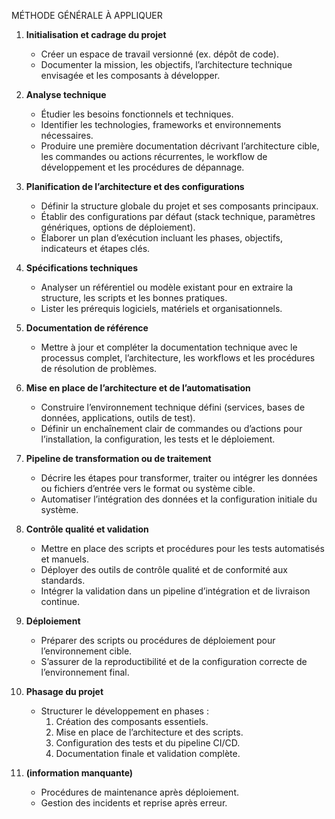 MÉTHODE GÉNÉRALE À APPLIQUER  
1. **Initialisation et cadrage du projet**  
   - Créer un espace de travail versionné (ex. dépôt de code).  
   - Documenter la mission, les objectifs, l’architecture technique envisagée et les composants à développer.  

2. **Analyse technique**  
   - Étudier les besoins fonctionnels et techniques.  
   - Identifier les technologies, frameworks et environnements nécessaires.  
   - Produire une première documentation décrivant l’architecture cible, les commandes ou actions récurrentes, le workflow de développement et les procédures de dépannage.  

3. **Planification de l’architecture et des configurations**  
   - Définir la structure globale du projet et ses composants principaux.  
   - Établir des configurations par défaut (stack technique, paramètres génériques, options de déploiement).  
   - Élaborer un plan d’exécution incluant les phases, objectifs, indicateurs et étapes clés.  

4. **Spécifications techniques**  
   - Analyser un référentiel ou modèle existant pour en extraire la structure, les scripts et les bonnes pratiques.  
   - Lister les prérequis logiciels, matériels et organisationnels.  

5. **Documentation de référence**  
   - Mettre à jour et compléter la documentation technique avec le processus complet, l’architecture, les workflows et les procédures de résolution de problèmes.  

6. **Mise en place de l’architecture et de l’automatisation**  
   - Construire l’environnement technique défini (services, bases de données, applications, outils de test).  
   - Définir un enchaînement clair de commandes ou d’actions pour l’installation, la configuration, les tests et le déploiement.  

7. **Pipeline de transformation ou de traitement**  
   - Décrire les étapes pour transformer, traiter ou intégrer les données ou fichiers d’entrée vers le format ou système cible.  
   - Automatiser l’intégration des données et la configuration initiale du système.  

8. **Contrôle qualité et validation**  
   - Mettre en place des scripts et procédures pour les tests automatisés et manuels.  
   - Déployer des outils de contrôle qualité et de conformité aux standards.  
   - Intégrer la validation dans un pipeline d’intégration et de livraison continue.  

9. **Déploiement**  
   - Préparer des scripts ou procédures de déploiement pour l’environnement cible.  
   - S’assurer de la reproductibilité et de la configuration correcte de l’environnement final.  

10. **Phasage du projet**  
    - Structurer le développement en phases :  
      1. Création des composants essentiels.  
      2. Mise en place de l’architecture et des scripts.  
      3. Configuration des tests et du pipeline CI/CD.  
      4. Documentation finale et validation complète.  

11. **(information manquante)**  
    - Procédures de maintenance après déploiement.  
    - Gestion des incidents et reprise après erreur.

